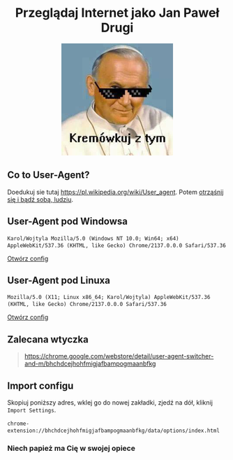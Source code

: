 <div align="center">
    <h1>Przeglądaj Internet jako Jan Paweł Drugi</h1>
    <img src="https://raw.githubusercontent.com/sefinek24/karol-wojtyla-useragent/master/images/kremowkuj_z_tym.jpg" alt="Kremówkuj z tym">
</div>


## Co to User-Agent?
Doedukuj sie tutaj https://pl.wikipedia.org/wiki/User_agent. Potem [otrząśnij się i bądź sobą, ludziu](https://www.youtube.com/watch?v=XjehBH_ZD8w).


## User-Agent pod Windowsa
```
Karol/Wojtyla Mozilla/5.0 (Windows NT 10.0; Win64; x64) AppleWebKit/537.36 (KHTML, like Gecko) Chrome/2137.0.0.0 Safari/537.36
```
[Otwórz config](config/windows.json)


## User-Agent pod Linuxa
```
Mozilla/5.0 (X11; Linux x86_64; Karol/Wojtyla) AppleWebKit/537.36 (KHTML, like Gecko) Chrome/2137.0.0.0 Safari/537.36
```
[Otwórz config](config/linux.json)


## Zalecana wtyczka
> https://chrome.google.com/webstore/detail/user-agent-switcher-and-m/bhchdcejhohfmigjafbampogmaanbfkg


## Import configu
Skopiuj poniższy adres, wklej go do nowej zakładki, zjedź na dół, kliknij `Import Settings`.
```
chrome-extension://bhchdcejhohfmigjafbampogmaanbfkg/data/options/index.html
```


### Niech papież ma Cię w swojej opiece